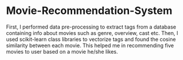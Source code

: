 # Movie-Recommendation-System
First, I performed data pre-processing to extract tags from a database containing info about movies such as genre, overview, cast etc. Then, I used scikit-learn class libraries to vectorize tags and found the cosine similarity between each movie. This helped me in recommending five movies to user based on a movie he/she likes.

